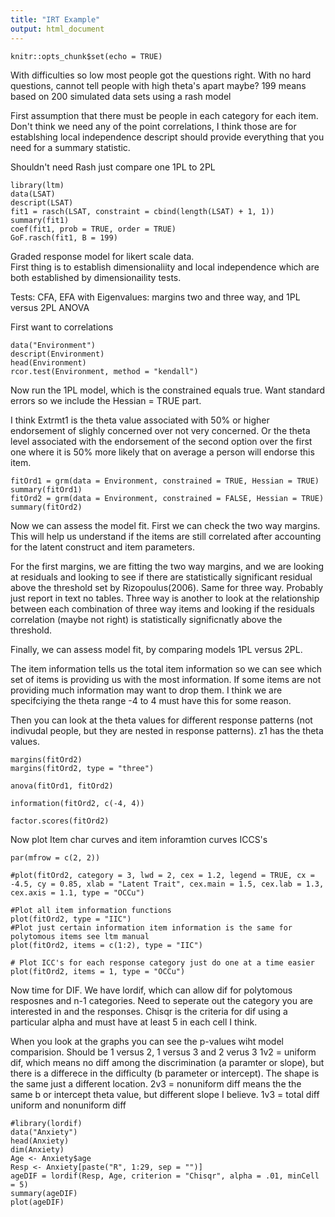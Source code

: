 ```yaml
---
title: "IRT Example"
output: html_document
---
```


```{r setup, include=FALSE}
knitr::opts_chunk$set(echo = TRUE)
```
With difficulties so low most people got the questions right.  With no hard questions, cannot tell people with high theta's apart maybe?
199 means based on 200 simulated data sets using a rash model

First assumption that there must be people in each category for each item.
Don't think we need any of the point correlations, I think those are for establshing local independence
descript should provide everything that you need for a summary statistic.

Shouldn't need Rash just compare one 1PL to 2PL
```{r}
library(ltm)
data(LSAT)
descript(LSAT)
fit1 = rasch(LSAT, constraint = cbind(length(LSAT) + 1, 1))
summary(fit1)
coef(fit1, prob = TRUE, order = TRUE)
GoF.rasch(fit1, B = 199)
```
Graded response model for likert scale data.  
First thing is to establish dimensionaliity and local independence which are both established by dimensionaility tests.

Tests: CFA, EFA with Eigenvalues: margins two and three way, and 1PL versus 2PL ANOVA 

First want to correlations
```{r}
data("Environment")
descript(Environment)
head(Environment)
rcor.test(Environment, method = "kendall")
```
Now run the 1PL model, which is the constrained equals true.  Want standard errors so we include the Hessian = TRUE part.

I think Extrmt1 is the theta value associated with 50% or higher endorsement of slighly concerned over not very concerned.  Or the theta level associated with the endorsement of the second option over the first one where it is 50% more likely that on average a person will endorse this item.  
```{r}
fitOrd1 = grm(data = Environment, constrained = TRUE, Hessian = TRUE)
summary(fitOrd1)
fitOrd2 = grm(data = Environment, constrained = FALSE, Hessian = TRUE)
summary(fitOrd2)
```
Now we can assess the model fit.  First we can check the two way margins.  This will help us understand if the items are still correlated after accounting for the latent construct and item parameters.

For the first margins, we are fitting the two way margins, and we are looking at residuals and looking to see if there are statistically significant residual above the threshold set by Rizopoulus(2006).  Same for three way.  Probably just report in text no tables.  Three way is another to look at the relationship between each combination of three way items and looking if the residuals correlation (maybe not right) is statistically significnatly above the threshold.  

Finally, we can assess model fit, by comparing models 1PL versus 2PL.

The item information tells us the total item information so we can see which set of items is providing us with the most information.  If some items are not providing much information may want to drop them.  I think we are specifciying the theta range -4 to 4 must have this for some reason.

Then you can look at the theta values for different response patterns (not indivudal people, but they are nested in response patterns).  z1 has the theta values.

```{r}
margins(fitOrd2)
margins(fitOrd2, type = "three")

anova(fitOrd1, fitOrd2)

information(fitOrd2, c(-4, 4))

factor.scores(fitOrd2)
```
Now plot Item char curves and item inforamtion curves
ICCS's
```{r}
par(mfrow = c(2, 2))

#plot(fitOrd2, category = 3, lwd = 2, cex = 1.2, legend = TRUE, cx = -4.5, cy = 0.85, xlab = "Latent Trait", cex.main = 1.5, cex.lab = 1.3, cex.axis = 1.1, type = "OCCu")

#Plot all item information functions
plot(fitOrd2, type = "IIC")
#Plot just certain information item information is the same for polytomous items see ltm manual
plot(fitOrd2, items = c(1:2), type = "IIC")

# Plot ICC's for each response category just do one at a time easier
plot(fitOrd2, items = 1, type = "OCCu")
```
Now time for DIF.  We have lordif, which can allow dif for polytomous resposnes and n-1 categories.  Need to seperate out the category you are interested in and the responses.  Chisqr is the criteria for dif using a particular alpha and must have at least 5 in each cell I think.

When you look at the graphs you can see the p-values wiht model comparision.  Should be 1 versus 2, 1 versus 3 and 2 verus 3
1v2 = uniform dif, which means no diff among the discrimination (a paramter or slope), but there is a differece in the difficulty (b parameter or intercept).  The shape is the same just a different location.
2v3 = nonuniform diff means the the same b or intercept theta value, but different slope I believe.
1v3 = total diff uniform and nonuniform diff

```{r}
#library(lordif)
data("Anxiety")
head(Anxiety)
dim(Anxiety)
Age <- Anxiety$age
Resp <- Anxiety[paste("R", 1:29, sep = "")]
ageDIF = lordif(Resp, Age, criterion = "Chisqr", alpha = .01, minCell = 5)
summary(ageDIF)
plot(ageDIF)
```





